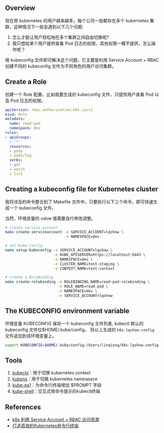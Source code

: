 ## Overview

现在用 kubernetes 的用户越来越多，每个公司一般都存在多个 kubernetes 集群，这种情况下一般会遇到以下几个问题:
1. 怎么才能让用户轻松地在多个集群之间自由切换呢?
2. 我只想给某个用户提供查看 Pod 日志的权限，其他权限一概不提供，怎么操作呢？

用 kubeconfig 文件即可解决这个问题，它主要是利用 Service Account + RBAC 创建不同的 kubeconfig 文件为不同角色的用户访问集群。

## Create a Role
创建一个 Role 配置，比如我要生成的 kubeconfig 文件，只提供用户查看 Pod 以及 Pod 日志的权限。
```yaml
apiVersion: rbac.authorization.k8s.io/v1
kind: Role
metadata:
  name: read-pod
  namespace: dev
rules:
- apiGroups:
  - '*'
  resources:
  - pods
  - pods/log
  verbs:
  - get
  - watch
  - list
```

## Creating a kubeconfig file for Kubernetes cluster
我将涉及的命令整合到了 Makefile 文件中，只要执行以下三个命令，即可快速生成一个 kubeconfig 文件。

当然，环境变量的 value 值需要自行修改调整。

```bash
# create service account
make create-serviceaccount -e SERVICE_ACCOUNT=lqshow \
                           -e NAMESPACE=dev

# set kube config
make setup-kubeconfig -e SERVICE_ACCOUNT=lqshow \
					  -e KUBE_APISERVER=https://localhost:6443 \
					  -e NAMESPACE=dev \
					  -e CLUSTER_NAME=test-staging \
					  -e CONTEXT_NAME=test-context

# create a RoleBinding
make create-rolebinding -e ROLEBINDING_NAME=read-pod-rolebinding \
						-e ROLE_NAME=read-pod \
						-e NAMESPACE=dev \
						-e SERVICE_ACCOUNT=lqshow
```

## The KUBECONFIG environment variable
环境变量 KUBECONFIG 保存一个 kubeconfig 文件列表, kubectl 默认的 kubeconfig 文件位$HOME/.kube/config。
将以上生成的 `k8s-lqshow-config` 文件追加到该环境变量上。

```bash
export KUBECONFIG=$HOME/.kube/config:/Users/linqiong/k8s-lqshow-config
```
## Tools
1. [kubectx](https://github.com/ahmetb/kubectx)：用于切换 kubernetes context
2. [kubens](https://github.com/ahmetb/kubectx)：用于切换 kubernetes namespace
3. [kube-ps1](https://github.com/jonmosco/kube-ps1)：为命令行终端增加 $PROMPT 字段
4. [kube-shell](https://github.com/cloudnativelabs/kube-shell)：交互式带命令提示的kubectl终端


## References
- [k8s 利用 Service Account + RBAC 访问资源](https://github.com/lqshow/notes/issues/45)
- [打造高效的Kubernetes命令行终端](https://zhuanlan.zhihu.com/p/34357028)
